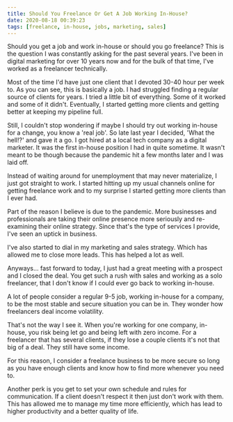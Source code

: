 ```yaml
---
title: Should You Freelance Or Get A Job Working In-House?
date: 2020-08-18 00:39:23
tags: [freelance, in-house, jobs, marketing, sales]
---
```


Should you get a job and work in-house or should you go freelance? This is the question I was constantly asking for the past several years. I've been in digital marketing for over 10 years now and for the bulk of that time, I've worked as a freelancer technically.

Most of the time I'd have just one client that I devoted 30-40 hour per week to. As you can see, this is basically a job. I had struggled finding a regular source of clients for years. I tried a little bit of everything. Some of it worked and some of it didn't. Eventually, I started getting more clients and getting better at keeping my pipeline full.

Still, I couldn't stop wondering if maybe I should try out working in-house for a change, you know a 'real job'. So late last year I decided, 'What the hell!?' and gave it a go. I got hired at a local tech company as a digital marketer. It was the first in-house position I had in quite sometime. It wasn't meant to be though because the pandemic hit a few months later and I was laid off.

Instead of waiting around for unemployment that may never materialize, I just got straight to work. I started hitting up my usual channels online for getting freelance work and to my surprise I started getting more clients than I ever had.

Part of the reason I believe is due to the pandemic. More businesses and professionals are taking their online presence more seriously and re-examining their online strategy. Since that's the type of services I provide, I've seen an uptick in business.

I've also started to dial in my marketing and sales strategy. Which has allowed me to close more leads. This has helped a lot as well.

Anyways... fast forward to today, I just had a great meeting with a prospect and I closed the deal. You get such a rush with sales and working as a solo freelancer, that I don't know if I could ever go back to working in-house.

A lot of people consider a regular 9-5 job, working in-house for a company, to be the most stable and secure situation you can be in. They wonder how freelancers deal income volatility.

That's not the way I see it. When you're working for one company, in-house, you risk being let go and being left with zero income. For a freelancer that has several clients, if they lose a couple clients it's not that big of a deal. They still have some income.

For this reason, I consider a freelance business to be more secure so long as you have enough clients and know how to find more whenever you need to.

Another perk is you get to set your own schedule and rules for communication. If a client doesn't respect it then just don't work with them. This has allowed me to manage my time more efficiently, which has lead to higher productivity and a better quality of life.